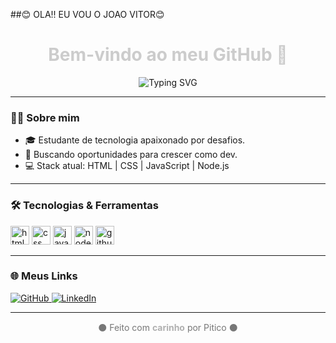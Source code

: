 ##😊 OLA!! EU VOU O JOAO VITOR😊
<h1 align="center" style="color: #cccccc;">Bem-vindo ao meu GitHub 👾</h1>

<p align="center">
  <img src="https://readme-typing-svg.herokuapp.com?font=Fira+Code&weight=600&size=24&pause=1000&color=999999&center=true&vCenter=true&width=435&lines=Desenvolvedor+Fullstack;Apaixonado+por+tecnologia;Bem-vindo+ao+meu+mundo!+" alt="Typing SVG" />
</p>

---

### 🧙‍♂️ Sobre mim

- 🎓 Estudante de tecnologia apaixonado por desafios.
- 💼 Buscando oportunidades para crescer como dev.
- 💻 Stack atual: HTML | CSS | JavaScript | Node.js

---

### 🛠️ Tecnologias & Ferramentas

<p align="left">
  <img src="https://cdn.jsdelivr.net/gh/devicons/devicon/icons/html5/html5-original.svg" height="30" alt="html" />
  <img src="https://cdn.jsdelivr.net/gh/devicons/devicon/icons/css3/css3-original.svg" height="30" alt="css" />
  <img src="https://cdn.jsdelivr.net/gh/devicons/devicon/icons/javascript/javascript-original.svg" height="30" alt="javascript" />
  <img src="https://cdn.jsdelivr.net/gh/devicons/devicon/icons/nodejs/nodejs-original.svg" height="30" alt="nodejs" />
  <img src="https://cdn.jsdelivr.net/gh/devicons/devicon/icons/github/github-original.svg" height="30" alt="github" />
</p>

---

### 🌐 Meus Links

<p align="left">
  <a href="https://github.com/frestyzada" target="_blank">
    <img src="https://img.shields.io/badge/GitHub-111111?style=for-the-badge&logo=github&logoColor=white" alt="GitHub" />
  </a>
  <a href="https://www.linkedin.com/in/joao-vitor-709b03304/" target="_blank">
    <img src="https://img.shields.io/badge/LinkedIn-2d2d2d?style=for-the-badge&logo=linkedin&logoColor=white" alt="LinkedIn" />
  </a>
</p>

---

<p align="center" style="color: #777777;">
  ⚫ Feito com <strong style="color: #b0b0b0;">carinho</strong> por Pitico ⚫
</p>

